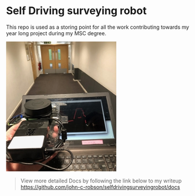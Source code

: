 # Self Driving surveying robot

This repo is used as a storing point for all the work contributing towards my year long project during my MSC degree.

![jpeg](./docs/Aspose.Words.0e074a89-19e6-46ef-bd33-3bb566e5d394.013.jpeg)

> View more detailed Docs by following the link below to my writeup
> https://github.com/john-c-robson/selfdrivingsurveyingrobot/docs
